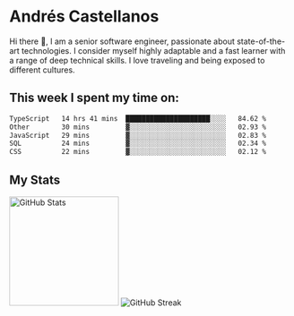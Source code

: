 # Andrés Castellanos

Hi there 👋, I am a senior software engineer, passionate about state-of-the-art technologies. I consider myself highly adaptable and a fast learner with a range of deep technical skills. I love traveling and being exposed to different cultures.

## This week I spent my time on:

<!--START_SECTION:waka-->

```txt
TypeScript   14 hrs 41 mins  █████████████████████░░░░   84.62 %
Other        30 mins         ▓░░░░░░░░░░░░░░░░░░░░░░░░   02.93 %
JavaScript   29 mins         ▓░░░░░░░░░░░░░░░░░░░░░░░░   02.83 %
SQL          24 mins         ▓░░░░░░░░░░░░░░░░░░░░░░░░   02.34 %
CSS          22 mins         ▓░░░░░░░░░░░░░░░░░░░░░░░░   02.12 %
```

<!--END_SECTION:waka-->

## My Stats

<img height="195" src="https://github-readme-stats.vercel.app/api?username=andrescv&show_icons=true&theme=onedark&hide_border=true&card_width=495" alt="GitHub Stats" />

<img src="https://streak-stats.demolab.com?user=andrescv&theme=one-dark-pro&hide_border=true" alt="GitHub Streak" />
